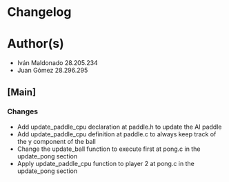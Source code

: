 # Changelog

# Author(s)

- Iván Maldonado 28.205.234
- Juan Gómez 28.296.295

## [Main]

### Changes

- Add update_paddle_cpu declaration at paddle.h to update the AI paddle 
- Add update_paddle_cpu definition at paddle.c to always keep track of the y component of the ball
- Change the update_ball function to execute first at pong.c in the update_pong section
- Apply update_paddle_cpu function to player 2 at pong.c in the update_pong section 